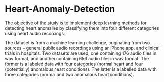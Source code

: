 # Heart-Anomaly-Detection
The objective of the study is to implement deep learning methods for detecting heart anomalies by classifying them into four different categories using heart audio recordings.

The dataset is from a machine learning challenge, originating from two sources – general public audio recordings using an iPhone app, and clinical trials in hospitals. Two datasets are used, one containing 176 audio files in wav format, and another containing 656 audio files in wav format. The former is a labeled data with four categories (normal heart and four (potentially) anomalous heart conditions). The latter is a labelled data with three categories (normal and two anomalous heart conditions).
